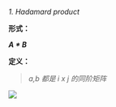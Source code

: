 
*1.* *Hadamard product*

**形式：**

***A * B***

**定义：**

>*a,b 都是 i x j 的同阶矩阵*



![](https://github.com/sherlcok314159/ML_learn/blob/main/Images/Hadamard.jpg)
